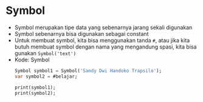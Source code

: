 # Symbol
* Symbol merupakan tipe data yang sebenarnya jarang sekali digunakan
* Symbol sebenarnya bisa digunakan sebagai constant
* Untuk membuat symbol, kita bisa menggunakan tanda ``` # ```, atau jika kita butuh membuat symbol dengan nama yang mengandung spasi, kita bisa gunakan ``` Symbol('text') ```
* Kode: Symbol
  ```dart
  Symbol symbol1 = Symbol('Sandy Dwi Handoko Trapsilo');
  var symbol2 = #belajar;

  print(symbol1);
  print(symbol2);
  ```
